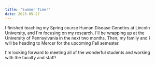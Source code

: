 ```yaml
---
title: "Summer Time!"
date: 2025-05-27
---
```


I finished teaching my Spring course Human Disease Genetics at Lincoln University, and I'm focusing on my research. 
I'll be wrapping up at the University of Pennsylvania in the next two months. Then, my family and I will be heading to Mercer for the upcoming Fall semester. 

I'm looking forward to meeting all of the wonderful students and working with the faculty and staff!

